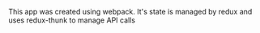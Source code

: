 This app was created using webpack. It's state is managed by redux and uses redux-thunk to manage API calls